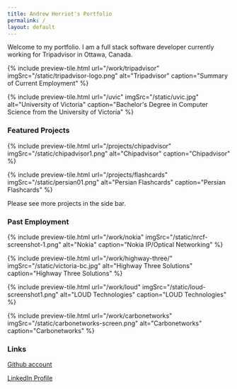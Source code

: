 ```yaml
---
title: Andrew Herriot's Portfolio
permalink: /
layout: default
---
```


Welcome to my portfolio. I am a full stack software developer currently working for Tripadvisor in Ottawa, Canada. 

<div class="tiles">
  {% include preview-tile.html url="/work/tripadvisor" imgSrc="/static/tripadvisor-logo.png" alt="Tripadvisor" caption="Summary of Current Employment" %}

  {% include preview-tile.html url="/uvic" imgSrc="/static/uvic.jpg" alt="University of Victoria" caption="Bachelor's Degree in Computer Science from the University of Victoria" %}
</div>

### Featured Projects

<div class="tiles">
  {% include preview-tile.html url="/projects/chipadvisor" imgSrc="/static/chipadvisor1.png" alt="Chipadvisor" caption="Chipadvisor" %}

  {% include preview-tile.html url="/projects/flashcards" imgSrc="/static/persian01.png" alt="Persian Flashcards" caption="Persian Flashcards" %}
</div>

Please see more projects in the side bar.


### Past Employment

<div class="tiles">
  {% include preview-tile.html url="/work/nokia" imgSrc="/static/nrcf-screenshot-1.png" alt="Nokia" caption="Nokia IP/Optical Networking" %}

  {% include preview-tile.html url="/work/highway-three/" imgSrc="/static/victoria-bc.jpg" alt="Highway Three Solutions" caption="Highway Three Solutions" %}

  {% include preview-tile.html url="/work/loud" imgSrc="/static/loud-screenshot1.png" alt="LOUD Technologies" caption="LOUD Technologies" %}

  {% include preview-tile.html url="/work/carbonetworks" imgSrc="/static/carbonetworks-screen.png" alt="Carbonetworks" caption="Carbonetworks" %}
</div>



### Links
[Github account](https://github.com/aherriot)

[LinkedIn Profile](https://www.linkedin.com/in/andrew-herriot-aa3a9553/)
